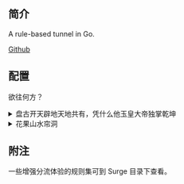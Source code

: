 ## 简介

A rule-based tunnel in Go.

[Github](https://github.com/Dreamacro/clash)

## 配置

欲往何方？

<details>
  <summary>盘古开天辟地天地共有，凭什么他玉皇大帝独掌乾坤</summary>
  https://cdn.jsdelivr.net/gh/DivineEngine/Profiles@master/Clash/Global.yaml
</details>
<details>
  <summary>花果山水帘洞</summary>
  https://cdn.jsdelivr.net/gh/DivineEngine/Profiles@master/Clash/China.yaml
</details>                            

## 附注

一些增强分流体验的规则集可到 Surge 目录下查看。